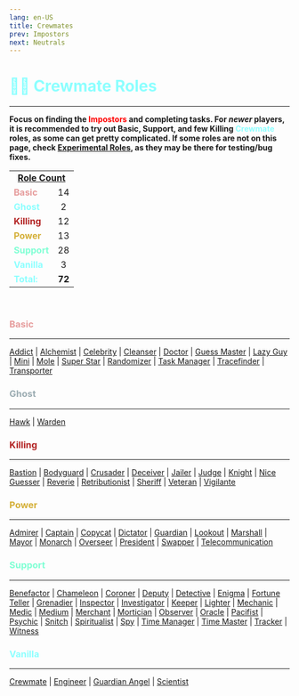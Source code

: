 ```yaml
---
lang: en-US
title: Crewmates
prev: Impostors
next: Neutrals
---
```


# <font color="#8cffff">🦸‍♂️ <b>Crewmate Roles</b></font>
---

<b>Focus on finding the <font color=red>Impostors</font> and completing tasks. For <i>newer</i> players, it is recommended to try out Basic, Support, and few Killing <font color=#8cffff>Crewmate</font> roles, as some can get pretty complicated. If some roles are not on this page, check [Experimental Roles](/options/Settings/Experimental.html), as they may be there for testing/bug fixes.</b><br>

<table>
<tr>
<td colspan="2" align="center"><b><u>Role Count</u></b></td>
</tr>
<tr>
<td><font color=#e69c9c><b>Basic</b></font></td>
<td align="center">14</td>
</tr>

<tr>
<td><font color=#8cffff><b>Ghost</b></font></td>
<td align="center">2</td>
</tr>

<tr>
<td><font color=#b22222><b>Killing</b></font></td>
<td align="center">12</td>
</tr>

<tr>
<td><font color=#d4af37><b>Power</b></font></td>
<td align="center">13</td>
</tr>

<tr>
<td><font color=#7fffd4><b>Support</b></font></td>
<td align="center">28</td>
</tr>

<tr>
<td><font color=#8cffff><b>Vanilla</b></font></td>
<td align="center">3</td>
</tr>

<tr>
<td><font color=#8cffff><b>Total:</b></font></td>
<td align="center"><b>72</b></td>
</tr>

</table>
<br>

### <font color=#e69c9c><b>Basic</b></font>
---
[Addict](/options/Crewmates/Basic/Addict.html) | [Alchemist](/options/Crewmates/Basic/Alchemist.html) | [Celebrity](/options/Crewmates/Basic/Celebrity.html) | [Cleanser](/options/Crewmates/Basic/Cleanser.html) | [Doctor](/options/Crewmates/Basic/Doctor.html) | [Guess Master](/options/Crewmates/Basic/GuessMaster.html) | [Lazy Guy](/options/Crewmates/Basic/LazyGuy.html) | [Mini](/options/Crewmates/Basic/Mini.html) | [Mole](/options/Crewmates/Basic/Mole.html) | [Super Star](/options/Crewmates/Basic/SuperStar.html) | [Randomizer](/options/Crewmates/Basic/Randomizer.html) | [Task Manager](/options/Crewmates/Basic/TaskManager.html) | [Tracefinder](/options/Crewmates/Basic/Tracefinder.html) | [Transporter](/options/Crewmates/Basic/Transporter.html)
<br>

### <font color=#9bacb2><b>Ghost</b></font>
---
[Hawk](/options/Crewmates/Ghost/Hawk.html) | [Warden](/options/Crewmates/Ghost/Warden.html)

### <font color=#b22222><b>Killing</b></font>
---
[Bastion](/options/Crewmates/Killing/Bastion.html) | [Bodyguard](/options/Crewmates/Killing/Bodyguard.html) | [Crusader](/options/Crewmates/Killing/Crusader.html) | [Deceiver](/options/Crewmates/Killing/Deceiver.html) | [Jailer](/options/Crewmates/Killing/Jailer.html) | [Judge](/options/Crewmates/Killing/Judge.html) | [Knight](/options/Crewmates/Killing/Knight.html) | [Nice Guesser](/options/Crewmates/Killing/NiceGuesser.html) | [Reverie](/options/Crewmates/Killing/Reverie.html) | [Retributionist](/options/Crewmates/Killing/Retributionist.html) | [Sheriff](/options/Crewmates/Killing/Sheriff.html) | [Veteran](/options/Crewmates/Killing/Veteran.html) | [Vigilante](/options/Crewmates/Killing/Vigilante.html)
<br>

### <font color=#d4af37><b>Power</b></font>
---
[Admirer](/options/Crewmates/Power/Admirer.html) | [Captain](/options/Crewmates/Power/Captain.html) | [Copycat](/options/Crewmates/Power/Copycat.html) | [Dictator](/options/Crewmates/Power/Dictator.html) | [Guardian](/options/Crewmates/Power/Guardian.html) | [Lookout](/options/Crewmates/Power/Lookout.html) | [Marshall](/options/Crewmates/Power/Marshall.html) | [Mayor](/options/Crewmates/Power/Mayor.html) | [Monarch](/options/Crewmates/Power/Monarch.html) | [Overseer](/options/Crewmates/Power/Overseer.html) | [President](/options/Crewmates/Power/President.html) | [Swapper](/options/Crewmates/Power/Swapper.html) | [Telecommunication](/options/Crewmates/Power/Telecommunication.html)
<br>

### <font color=#7fffd4><b>Support</b></font>
---
[Benefactor](/options/Crewmates/Support/Benefactor.html) | [Chameleon](/options/Crewmates/Support/Chameleon.html) | [Coroner](/options/Crewmates/Support/Coroner.html) | [Deputy](/options/Crewmates/Support/Deputy.html) | [Detective](/options/Crewmates/Support/Detective.html) | [Enigma](/options/Crewmates/Support/Enigma.html) | [Fortune Teller](/options/Crewmates/Support/FortuneTeller.html) | [Grenadier](/options/Crewmates/Support/Grenadier.html) | [Inspector](/options/Crewmates/Support/Inspector.html) | [Investigator](/options/Crewmates/Support/Investigator.html) | [Keeper](/options/Crewmates/Support/Keeper.html) | [Lighter](/options/Crewmates/Support/Lighter.html) | [Mechanic](/options/Crewmates/Support/Mechanic.html) | [Medic](/options/Crewmates/Support/Medic.html) | [Medium](/options/Crewmates/Support/Medium.html) | [Merchant](/options/Crewmates/Support/Merchant.html) | [Mortician](/options/Crewmates/Support/Mortician.html) | [Observer](/options/Crewmates/Support/Observer.html) | [Oracle](/options/Crewmates/Support/Oracle.html) | [Pacifist](/options/Crewmates/Support/Pacifist.html) | [Psychic](/options/Crewmates/Support/Psychic.html) | [Snitch](/options/Crewmates/Support/Snitch.html) | [Spiritualist](/options/Crewmates/Support/Spiritualist.html) | [Spy](/options/Crewmates/Support/Spy.html) | [Time Manager](/options/Crewmates/Support/TimeManager.html) | [Time Master](/options/Crewmates/Support/TimeMaster.html) | [Tracker](/options/Crewmates/Support/Tracker.html) | [Witness](/options/Crewmates/Support/Witness.html)
<br>

### <font color=#8cffff><b>Vanilla</b></font>
---
[Crewmate](/options/Crewmates/Vanilla/Crewmate.html) | [Engineer](/options/Crewmates/Vanilla/Engineer.html) | [Guardian Angel](/options/Crewmates/Vanilla/GuardianAngel.html) | [Scientist](/options/Crewmates/Vanilla/Scientist.html)
<br>